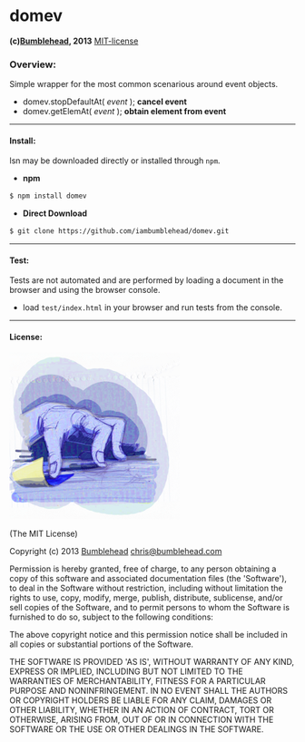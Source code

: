 domev
=====
**(c)[Bumblehead][0], 2013** [MIT-license](#license)  

### Overview:

Simple wrapper for the most common scenarious around event objects.

 - domev.stopDefaultAt( _event_ ); **cancel event**
 - domev.getElemAt( _event_ ); **obtain element from event**
 

[0]: http://www.bumblehead.com                            "bumblehead"

---------------------------------------------------------
#### <a id="install"></a>Install:

lsn may be downloaded directly or installed through `npm`.

 * **npm**   

 ```bash
 $ npm install domev
 ```

 * **Direct Download**
 
 ```bash  
 $ git clone https://github.com/iambumblehead/domev.git
 ```

---------------------------------------------------------
#### <a id="test"></a>Test:

Tests are not automated and are performed by loading a document in the browser and using the browser console.

- load `test/index.html` in your browser and run tests from the console.


---------------------------------------------------------
#### <a id="license">License:

 ![scrounge](http://github.com/iambumblehead/scroungejs/raw/master/img/hand.png) 

(The MIT License)

Copyright (c) 2013 [Bumblehead][0] <chris@bumblehead.com>

Permission is hereby granted, free of charge, to any person obtaining a copy of this software and associated documentation files (the 'Software'), to deal in the Software without restriction, including without limitation the rights to use, copy, modify, merge, publish, distribute, sublicense, and/or sell copies of the Software, and to permit persons to whom the Software is furnished to do so, subject to the following conditions:

The above copyright notice and this permission notice shall be included in all copies or substantial portions of the Software.

THE SOFTWARE IS PROVIDED 'AS IS', WITHOUT WARRANTY OF ANY KIND, EXPRESS OR IMPLIED, INCLUDING BUT NOT LIMITED TO THE WARRANTIES OF MERCHANTABILITY, FITNESS FOR A PARTICULAR PURPOSE AND NONINFRINGEMENT. IN NO EVENT SHALL THE AUTHORS OR COPYRIGHT HOLDERS BE LIABLE FOR ANY CLAIM, DAMAGES OR OTHER LIABILITY, WHETHER IN AN ACTION OF CONTRACT, TORT OR OTHERWISE, ARISING FROM, OUT OF OR IN CONNECTION WITH THE SOFTWARE OR THE USE OR OTHER DEALINGS IN THE SOFTWARE.
